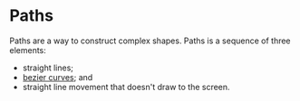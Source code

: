 # Paths

Paths are a way to construct complex shapes. Paths is a sequence of three elements:

- straight lines;
- [bezier curves](https://en.wikipedia.org/wiki/B%C3%A9zier_curve); and
- straight line movement that doesn't draw to the screen.
